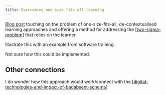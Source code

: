 ```yaml
---
title: Overcoming one size fits all learning
---
```


[Blog post](http://info.alleninteractions.com/overcoming-one-size-fits-all-learning) touching on the problem of one-size-fits-all, de-contextualised learning approaches and offering a method for addressing the [[two-sigma-problem]] that relies on the learner.  

Illustrate this with an example from software training.

Not sure how this could be implemented.

## Other connections

I do wonder how this approach would work/connect with the [[digital-technologies-and-impact-of-badabsent-schema]] 


[//begin]: # "Autogenerated link references for markdown compatibility"
[two-sigma-problem]: ../loose/two-sigma-problem "2 Sigma Problem"
[digital-technologies-and-impact-of-badabsent-schema]: ../nodt/digital-technologies-and-impact-of-badabsent-schema "Digital technologies and impact of bad/absent schema"
[//end]: # "Autogenerated link references"